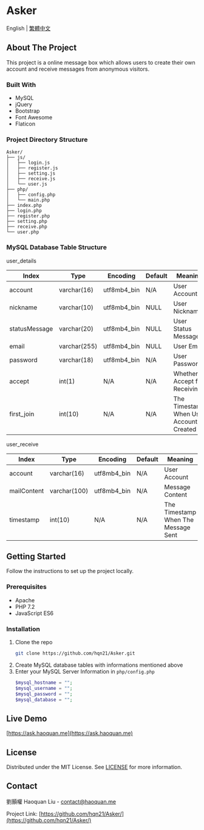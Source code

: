 # Asker
English | [繁體中文](docs/README_zh-tw.md)
## About The Project
This project is a online message box which allows users to create their own account and receive messages from anonymous visitors.
### Built With
* MySQL
* jQuery
* Bootstrap
* Font Awesome
* Flaticon
### Project Directory Structure
```
Asker/
├── js/
│   ├── login.js
│   ├── register.js
│   ├── setting.js
│   ├── receive.js
│   └── user.js
├── php/
│   ├── config.php
│   └── main.php
├── index.php
├── login.php
├── register.php
├── setting.php
├── receive.php
└── user.php
```
### MySQL Database Table Structure
user_details

|     Index     |     Type     |  Encoding   | Default |                 Meaning                 |
|---------------|--------------|-------------|---------|-----------------------------------------|
| account       | varchar(16)  | utf8mb4_bin | N/A     | User Account                            |
| nickname      | varchar(10)  | utf8mb4_bin | NULL    | User Nickname                           |
| statusMessage | varchar(20)  | utf8mb4_bin | NULL    | User Status Message                     |
| email         | varchar(255) | utf8mb4_bin | NULL    | User Email                              |
| password      | varchar(18)  | utf8mb4_bin | N/A     | User Password                           |
| accept        | int(1)       | N/A         | N/A     | Whether Accept for Receiving            |
| first_join    | int(10)      | N/A         | N/A     | The Timestamp When User Account Created |

user_receive

|    Index    |     Type     |  Encoding   | Default |               Meaning               |
|-------------|--------------|-------------|---------|-------------------------------------|
| account     | varchar(16)  | utf8mb4_bin | N/A     | User Account                        |
| mailContent | varchar(100) | utf8mb4_bin | N/A     | Message Content                     |
| timestamp   | int(10)      | N/A         | N/A     | The Timestamp When The Message Sent |
## Getting Started
Follow the instructions to set up the project locally.
### Prerequisites
* Apache
* PHP 7.2
* JavaScript ES6
### Installation
1. Clone the repo
   ```sh
   git clone https://github.com/hqn21/Asker.git
   ```
2. Create MySQL database tables with informations mentioned above
3. Enter your MySQL Server Information in `php/config.php`
   ```php
   $mysql_hostname = "";
   $mysql_username = "";
   $mysql_password = "";
   $mysql_database = "";
   ```
## Live Demo
[https://ask.haoquan.me](https://ask.haoquan.me)
## License
Distributed under the MIT License. See [LICENSE](LICENSE) for more information.
## Contact
劉顥權 Haoquan Liu - [contact@haoquan.me](mailto:contact@haoquan.me)

Project Link: [https://github.com/hqn21/Asker/](https://github.com/hqn21/Asker/)

